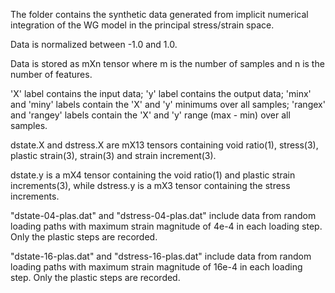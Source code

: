 The folder contains the synthetic data generated from implicit numerical integration of the WG model in the principal stress/strain space.

Data is normalized between -1.0 and 1.0.

Data is stored as mXn tensor where m is the number of samples and n is the number of features.

'X' label contains the input data; 'y' label contains the output data; 'minx' and 'miny' labels contain the 'X' and 'y' minimums over all samples; 'rangex' and 'rangey' labels contain the 'X' and 'y' range (max - min) over all samples.

dstate.X and dstress.X are mX13 tensors containing void ratio(1), stress(3), plastic strain(3), strain(3) and strain increment(3).

dstate.y is a mX4 tensor containing the void ratio(1) and plastic strain increments(3), while dstress.y is a mX3 tensor containing the stress increments.

"dstate-04-plas.dat" and "dstress-04-plas.dat" include data from random loading paths with maximum strain magnitude of 4e-4 in
each loading step. Only the plastic steps are recorded.

"dstate-16-plas.dat" and "dstress-16-plas.dat" include data from random loading paths with maximum strain magnitude of 16e-4 in
each loading step. Only the plastic steps are recorded.
